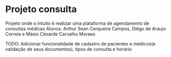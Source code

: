 # Projeto consulta
Projeto onde o intuito é realizar uma plataforma de agendamento de consultas médicas
Alunos: Arthur Sean Cerqueira Campos, Diêgo de Araujo Correia e Másio Césarde Carvalho Moraes

TODO: Adicionar funcionalidade de cadastro de pacientes e médicos(e validação de seus documentos), tipos de consulta e horário